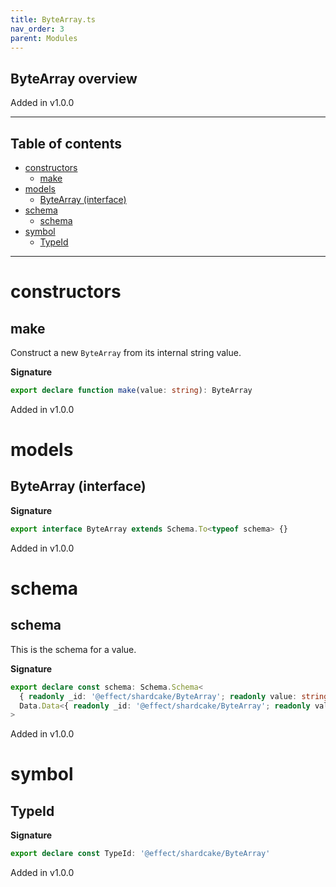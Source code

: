 ```yaml
---
title: ByteArray.ts
nav_order: 3
parent: Modules
---
```


## ByteArray overview

Added in v1.0.0

---

<h2 class="text-delta">Table of contents</h2>

- [constructors](#constructors)
  - [make](#make)
- [models](#models)
  - [ByteArray (interface)](#bytearray-interface)
- [schema](#schema)
  - [schema](#schema-1)
- [symbol](#symbol)
  - [TypeId](#typeid)

---

# constructors

## make

Construct a new `ByteArray` from its internal string value.

**Signature**

```ts
export declare function make(value: string): ByteArray
```

Added in v1.0.0

# models

## ByteArray (interface)

**Signature**

```ts
export interface ByteArray extends Schema.To<typeof schema> {}
```

Added in v1.0.0

# schema

## schema

This is the schema for a value.

**Signature**

```ts
export declare const schema: Schema.Schema<
  { readonly _id: '@effect/shardcake/ByteArray'; readonly value: string },
  Data.Data<{ readonly _id: '@effect/shardcake/ByteArray'; readonly value: string }>
>
```

Added in v1.0.0

# symbol

## TypeId

**Signature**

```ts
export declare const TypeId: '@effect/shardcake/ByteArray'
```

Added in v1.0.0
